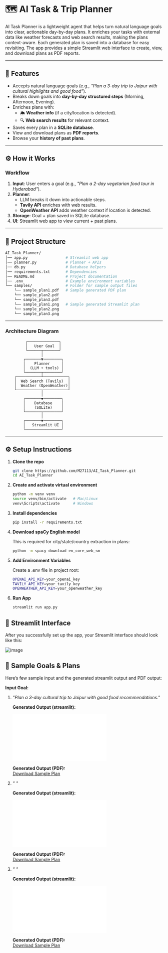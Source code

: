 # 🗺️ AI Task & Trip Planner

AI Task Planner is a lightweight agent that helps turn natural language goals into clear, actionable day-by-day plans.  It enriches your tasks with external data like weather forecasts and web search results, making the plans context-aware.  Each generated plan is saved into a database for easy revisiting.  The app provides a simple Streamlit web interface to create, view, and download plans as PDF reports.

---

## 🚀 Features
- Accepts natural language goals (e.g., *“Plan a 3-day trip to Jaipur with cultural highlights and good food”*).
- Breaks down goals into **day-by-day structured steps** (Morning, Afternoon, Evening).
- Enriches plans with:
  - 🌦 **Weather info** (if a city/location is detected).
  - 🔍 **Web search results** for relevant context.
- Saves every plan in a **SQLite database**.
- View and download plans as **PDF reports**.
- Browse your **history of past plans**.

---

## ⚙️ How it Works

### Workflow
1. **Input**: User enters a goal (e.g., *"Plan a 2-day vegetarian food tour in Hyderabad"*).
2. **Planner**:  
   - LLM breaks it down into actionable steps.  
   - **Tavily API** enriches with web results.  
   - **OpenWeather API** adds weather context if location is detected.  
3. **Storage**: Goal + plan saved in SQLite database.  
4. **UI**: Streamlit web app to view current + past plans.

---
## 🧩 Project Structure
   ```bash
   AI_Task_Planner/
   │── app.py                 # Streamlit web app
   │── planner.py             # Planner + APIs
   │── db.py                  # Database helpers
   │── requirements.txt       # Dependencies
   │── README.md              # Project documentation
   │── .env                   # Example environment variables
   └── samples/               # Folder for sample output files
       └── sample_plan1.pdf   # Sample generated PDF plan
       └── sample_plan2.pdf   
       └── sample_plan3.pdf   
       └── sample_plan1.png   # Sample generated Streamlit plan
       └── sample_plan2.png   
       └── sample_plan3.png
```
---

###   Architecture Diagram

```text
         ┌──────────────┐
         │   User Goal  │
         └──────┬───────┘
                │
        ┌───────▼────────┐
        │    Planner     │
        │  (LLM + tools) │
        └───────┬────────┘
    ┌───────────┴───────────┐
    │  Web Search (Tavily)  │
    │  Weather (OpenWeather)│
    └───────────┬───────────┘
                │
        ┌───────▼────────┐
        │    Database    │
        │    (SQLite)    │
        └───────┬────────┘
                │
        ┌───────▼────────┐
        │   Streamlit UI │
        └────────────────┘
```
---

## ⚙️ Setup Instructions

1. **Clone the repo**
   ```bash
   git clone https://github.com/M27113/AI_Task_Planner.git
   cd AI_Task_Planner
   
2. **Create and activate virtual environment**
    ```bash
    python -m venv venv
   source venv/bin/activate   # Mac/Linux
   venv\Scripts\activate      # Windows

3. **Install dependencies**
   ```bash
   pip install -r requirements.txt

4. **Download spaCy English model**

    This is required for city/state/country extraction in plans:
    ```bash
    python -m spacy download en_core_web_sm
    
4. **Add Environment Variables**

   Create a .env file in project root:
   ```bash
   OPENAI_API_KEY=your_openai_key
   TAVILY_API_KEY=your_tavily_key
   OPENWEATHER_API_KEY=your_openweather_key

5. **Run App**

   ```bash
   streamlit run app.py

## 🎨 Streamlit Interface

After you successfully set up the app, your Streamlit interface should look like this:

![image](./streamlitui.png)

## 📝 Sample Goals & Plans  

Here’s few sample input and the generated streamlit output and PDF output:  

**Input Goal:**  

1. *"Plan a 3-day cultural trip to Jaipur with good food recommendations."*

   **Generated Output (streamlit):**
   
   ![image](.samples/sample_plan1.pdf)

   **Generated Output (PDF):**  
   [Download Sample Plan](.samples/sample_plan1.pdf)

2. *" "*
 
   **Generated Output (streamlit):**
   
   ![image](.samples/sample_plan2.pdf)

   **Generated Output (PDF):**  
   [Download Sample Plan](.samples/sample_plan2.pdf)

3. *" "*
 
   **Generated Output (streamlit):**
   
   ![image](.samples/sample_plan2.pdf)

   **Generated Output (PDF):**  
   [Download Sample Plan](.samples/sample_plan2.pdf)





